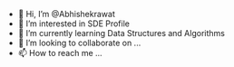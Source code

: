 - 👋 Hi, I’m @Abhishekrawat
- 👀 I’m interested in SDE Profile
- 🌱 I’m currently learning Data Structures and Algorithms
- 💞️ I’m looking to collaborate on ...
- 📫 How to reach me ...

<!---
Abhishekrwt20/Abhishekrwt20 is a ✨ special ✨ repository because its `README.md` (this file) appears on your GitHub profile.
You can click the Preview link to take a look at your changes.
--->
